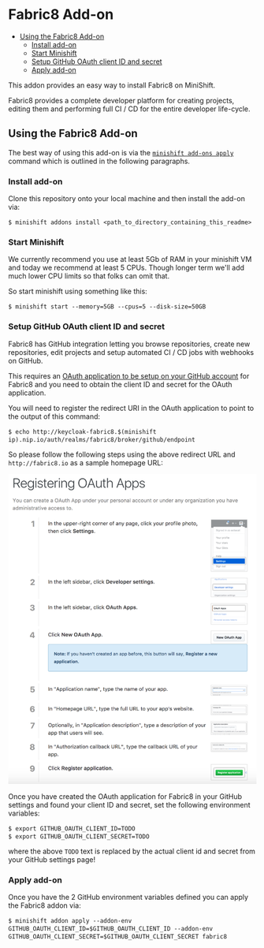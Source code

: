 # Fabric8 Add-on

<!-- MarkdownTOC -->

- [Using the Fabric8 Add-on](#using-the-fabric8-add-on)
	- [Install add-on](#install-add-on)
	- [Start Minishift](#start-minishift)
	- [Setup GitHub OAuth client ID and secret](#setup-github-oauth-client-id-and-secret)
	- [Apply add-on](#apply-add-on)

<!-- /MarkdownTOC -->

This addon provides an easy way to install Fabric8 on MiniShift.

Fabric8 provides a complete developer platform for creating projects, editing them and performing full CI / CD for the entire developer life-cycle.

<a name="using-the-fabric8-add-on"></a>
## Using the Fabric8 Add-on

The best way of using this add-on is via the [`minishift add-ons apply`](https://docs.okd.io/latest/minishift/command-ref/minishift_addons_apply.html) command which is outlined in the following paragraphs.

<a name="install-add-on"></a>
### Install add-on

Clone this repository onto your local machine and then install the add-on via:

    $ minishift addons install <path_to_directory_containing_this_readme>

<a name="start-minishift"></a>
### Start Minishift

We currently recommend you use at least 5Gb of RAM in your minishift VM and today we recommend at least 5 CPUs. Though longer term we'll add much lower CPU limits so that folks can omit that.

So start minishift using something like this:

    $ minishift start --memory=5GB --cpus=5 --disk-size=50GB

<a name="setup-github-oauth-client-id-and-secret"></a>
### Setup GitHub OAuth client ID and secret

Fabric8 has GitHub integration letting you browse repositories, create new repositories, edit projects and setup automated CI / CD jobs with webhooks on GitHub.

This requires an [OAuth application to be setup on your GitHub account](https://developer.github.com/apps/building-integrations/setting-up-and-registering-oauth-apps/registering-oauth-apps/) for Fabric8 and you need to obtain the client ID and secret for the OAuth application.

You will need to register the redirect URI in the OAuth application to point to the output of this command:

    $ echo http://keycloak-fabric8.$(minishift ip).nip.io/auth/realms/fabric8/broker/github/endpoint

So please follow the following steps using the above redirect URL and `http://fabric8.io` as a sample homepage URL:

![Register OAuth App](https://raw.githubusercontent.com/fabric8io/fabric8-platform/master/images/register-oauth.png)

Once you have created the OAuth application for Fabric8 in your GitHub settings and found your client ID and secret, set the following environment variables:

    $ export GITHUB_OAUTH_CLIENT_ID=TODO
    $ export GITHUB_OAUTH_CLIENT_SECRET=TODO

where the above `TODO` text is replaced by the actual client id and secret from your GitHub settings page!

<a name="apply-add-on"></a>
### Apply add-on

Once you have the 2 GitHub environment variables defined you can apply the Fabric8 addon via:

    $ minishift addon apply --addon-env GITHUB_OAUTH_CLIENT_ID=$GITHUB_OAUTH_CLIENT_ID --addon-env GITHUB_OAUTH_CLIENT_SECRET=$GITHUB_OAUTH_CLIENT_SECRET fabric8
